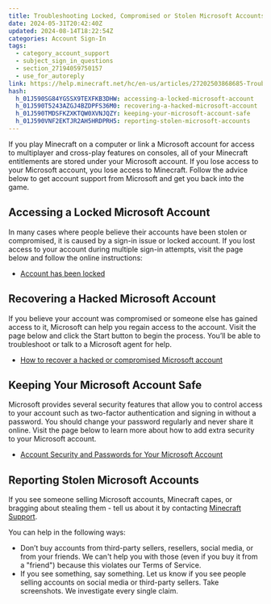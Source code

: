 ```yaml
---
title: Troubleshooting Locked, Compromised or Stolen Microsoft Accounts
date: 2024-05-31T20:42:40Z
updated: 2024-08-14T18:22:54Z
categories: Account Sign-In
tags:
  - category_account_support
  - subject_sign_in_questions
  - section_27194059750157
  - use_for_autoreply
link: https://help.minecraft.net/hc/en-us/articles/27202503868685-Troubleshooting-Locked-Compromised-or-Stolen-Microsoft-Accounts
hash:
  h_01J590SG84YGSSX9TEXFKB3DHW: accessing-a-locked-microsoft-account
  h_01J590T5243AZGJ4BZDPFS36M0: recovering-a-hacked-microsoft-account
  h_01J590TMDSFKZXKTQW0XVNJQZY: keeping-your-microsoft-account-safe
  h_01J590VNF2EKTJR2AH5HRDPRH5: reporting-stolen-microsoft-accounts
---
```


If you play Minecraft on a computer or link a Microsoft account for access to multiplayer and cross-play features on consoles, all of your Minecraft entitlements are stored under your Microsoft account. If you lose access to your Microsoft account, you lose access to Minecraft. Follow the advice below to get account support from Microsoft and get you back into the game.

## Accessing a Locked Microsoft Account

In many cases where people believe their accounts have been stolen or compromised, it is caused by a sign-in issue or locked account. If you lost access to your account during multiple sign-in attempts, visit the page below and follow the online instructions:

- [Account has been locked](https://support.microsoft.com/en-us/account-billing/account-has-been-locked-805e8b0d-4141-29b2-7b65-df6ff6c9ce27)

## Recovering a Hacked Microsoft Account

If you believe your account was compromised or someone else has gained access to it, Microsoft can help you regain access to the account. Visit the page below and click the Start button to begin the process. You’ll be able to troubleshoot or talk to a Microsoft agent for help.

- [How to recover a hacked or compromised Microsoft account](https://support.microsoft.com/en-us/account-billing/how-to-recover-a-hacked-or-compromised-microsoft-account-24ca907d-bcdf-a44b-4656-47f0cd89c245)

## Keeping Your Microsoft Account Safe

Microsoft provides several security features that allow you to control access to your account such as two-factor authentication and signing in without a password. You should change your password regularly and never share it online. Visit the page below to learn more about how to add extra security to your Microsoft account.

- [Account Security and Passwords for Your Microsoft Account](./Account-Security-and-Passwords-for-Your-Microsoft-Account.md)

## Reporting Stolen Microsoft Accounts

If you see someone selling Microsoft accounts, Minecraft capes, or bragging about stealing them - tell us about it by contacting [Minecraft Support](https://aka.ms/Minecraft-Support).

You can help in the following ways:

- Don’t buy accounts from third-party sellers, resellers, social media, or from your friends. We can't help you with those (even if you buy it from a "friend") because this violates our Terms of Service.
- If you see something, say something. Let us know if you see people selling accounts on social media or third-party sellers. Take screenshots. We investigate every single claim.
